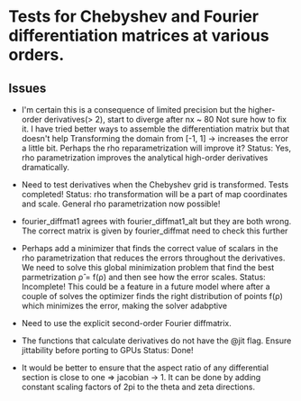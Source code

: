 # Tests for Chebyshev and Fourier differentiation matrices at various orders.

## Issues
* I'm certain this is a consequence of limited precision but the higher-order derivatives(> 2), start to diverge after nx ~ 80
Not sure how to fix it. I have tried better ways to assemble the differentiation matrix but that doesn't help
Transforming the domain from [-1, 1] -> increases the error a little bit. Perhaps the rho reparametrization will improve it?
Status: Yes, rho parametrization improves the analytical high-order derivatives dramatically.

* Need to test derivatives when the Chebyshev grid is transformed. Tests completed!
Status: rho transformation will be a part of map coordinates and scale. General rho parametrization now possible!

* fourier\_diffmat1 agrees with fourier\_diffmat1\_alt but they are both wrong. The correct matrix is given by fourier\_diffmat
  need to check this further

* Perhaps add a minimizer that finds the correct value of scalars in the rho parametrization that reduces the errors throughout the derivatives. We need to solve this global minimization problem that find the best parmetrization ρ̂ = f(ρ) and then see how the error scales.
Status: Incomplete! This could be a feature in a future model where after a couple of solves the optimizer finds the right distribution of points f(ρ) which minimizes the error, making the solver adabptive

* Need to use the explicit second-order Fourier diffmatrix.

* The functions that calculate derivatives do not have the @jit flag. Ensure jittability before porting to GPUs
Status: Done!

* It would be better to ensure that the aspect ratio of any differential section is close to one => jacobian -> 1. It can be done by adding constant scaling factors of 2pi to the
theta and zeta directions.
